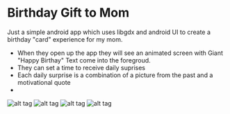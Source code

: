 # Birthday Gift to Mom
Just a simple android app which uses libgdx and android UI to create a birthday "card" experience for my mom.

- When they open up the app they will see an animated screen with Giant "Happy Birthay" Text come into the foregroud.
- They can set a time to receive daily suprises 
- Each daily surprise is a combination of a picture from the past and a motivational quote
- 
![alt tag](https://raw.github.com/cognoscola/birthday_gift_to_mom/master/img1.png)
![alt tag](https://raw.github.com/cognoscola/birthday_gift_to_mom/master/img2.png)
![alt tag](https://raw.github.com/cognoscola/birthday_gift_to_mom/master/img3.png)
![alt tag](https://raw.github.com/cognoscola/birthday_gift_to_mom/master/img4.png)

